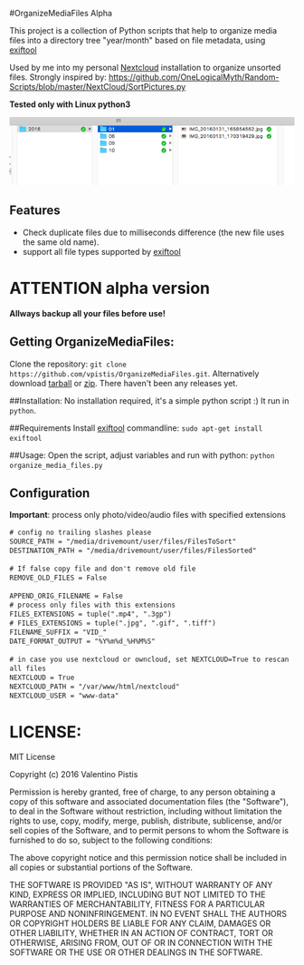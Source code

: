 #OrganizeMediaFiles Alpha

This project is a collection of Python scripts that help to organize media
files into a directory tree "year/month" based on file metadata, using [exiftool](http://www.sno.phy.queensu.ca/~phil/exiftool/)

Used by me into my personal [Nextcloud](https://www.nextcloud.com) installation to organize unsorted files.
Strongly inspired by: https://github.com/OneLogicalMyth/Random-Scripts/blob/master/NextCloud/SortPictures.py

**Tested only with Linux python3**

![final result](final_result.png)

## Features
+ Check duplicate files due to milliseconds difference (the new file uses the same old name).
+ support all file types supported by [exiftool](http://www.sno.phy.queensu.ca/~phil/exiftool/)

# ATTENTION alpha version
**Allways backup all your files before use!**

## Getting OrganizeMediaFiles:
Clone the repository: `git clone https://github.com/vpistis/OrganizeMediaFiles.git`.
Alternatively download [tarball](https://github.com/vpistis/OrganizeMediaFiles/tarball/master) or [zip](https://github.com/vpistis/OrganizeMediaFiles/archive/master.zip). There haven't been any releases yet.

##Installation:
No installation required, it's a simple python script :) It run in `python`.

##Requirements
Install [exiftool](http://www.sno.phy.queensu.ca/~phil/exiftool/) commandline:
`sudo apt-get install exiftool`

##Usage:
Open the script, adjust variables and run with python:
`python organize_media_files.py`

## Configuration
**Important**: process only photo/video/audio files with specified extensions
```
# config no trailing slashes please
SOURCE_PATH = "/media/drivemount/user/files/FilesToSort"
DESTINATION_PATH = "/media/drivemount/user/files/FilesSorted"

# If false copy file and don't remove old file
REMOVE_OLD_FILES = False

APPEND_ORIG_FILENAME = False
# process only files with this extensions
FILES_EXTENSIONS = tuple(".mp4", ".3gp")
# FILES_EXTENSIONS = tuple(".jpg", ".gif", ".tiff")
FILENAME_SUFFIX = "VID_"
DATE_FORMAT_OUTPUT = "%Y%m%d_%H%M%S"

# in case you use nextcloud or owncloud, set NEXTCLOUD=True to rescan all files
NEXTCLOUD = True
NEXTCLOUD_PATH = "/var/www/html/nextcloud"
NEXTCLOUD_USER = "www-data"

```

# LICENSE:
MIT License

Copyright (c) 2016 Valentino Pistis

Permission is hereby granted, free of charge, to any person obtaining a copy
of this software and associated documentation files (the "Software"), to deal
in the Software without restriction, including without limitation the rights
to use, copy, modify, merge, publish, distribute, sublicense, and/or sell
copies of the Software, and to permit persons to whom the Software is
furnished to do so, subject to the following conditions:

The above copyright notice and this permission notice shall be included in all
copies or substantial portions of the Software.

THE SOFTWARE IS PROVIDED "AS IS", WITHOUT WARRANTY OF ANY KIND, EXPRESS OR
IMPLIED, INCLUDING BUT NOT LIMITED TO THE WARRANTIES OF MERCHANTABILITY,
FITNESS FOR A PARTICULAR PURPOSE AND NONINFRINGEMENT. IN NO EVENT SHALL THE
AUTHORS OR COPYRIGHT HOLDERS BE LIABLE FOR ANY CLAIM, DAMAGES OR OTHER
LIABILITY, WHETHER IN AN ACTION OF CONTRACT, TORT OR OTHERWISE, ARISING FROM,
OUT OF OR IN CONNECTION WITH THE SOFTWARE OR THE USE OR OTHER DEALINGS IN THE
SOFTWARE.
